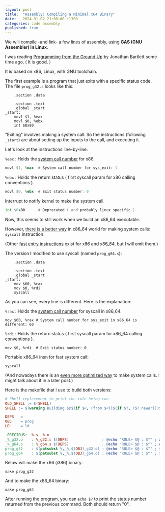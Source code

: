 ```yaml
---
layout: post
title:  "Assembly: Compiling a Minimal x64 Binary"
date:   2024-01-02 21:00:00 +1300
categories: code assembly
published: true
---
```


We will compile -and link- a few lines of assembly, using **GAS (GNU Assembler) in Linux**.

I was reading [Programming from the Ground Up][pgu-book] by Jonathan Bartlett some time ago. ( It is good. )

It is based on x86, Linux, with GNU toolchain.

The first example is a program that just exits with a specific status code. The file `prog_g32.s` looks like this:

```
    .section .data

    .section .text
    .global _start
_start:
    movl $1, %eax
    movl $0, %ebx
    int $0x80
```

"Exiting" involves making a system call. So the instructions (following `_start`) are about setting up the inputs to the call, and executing it.

Let's look at the instructions line-by-line:

`%eax` : Holds the [system call number][x86-call-table] for x86.
``` asm
movl $1, %eax  # System call number for sys_exit: 1
```

`%ebx` : Holds the return status ( first syscall param for x86 calling conventions ).
``` asm
movl $0, %ebx  # Exit status number: 0
```

Interrupt to notify kernel to make the system call.
``` asm
int $0x80      # Deprecated ( and probably linux specific ).
```

Now, this seems to still work when we build an x86_64 executable.

However, [there is a better way][syscall] in x86_64 world for making system calls: `syscall` instruction.

(Other [fast entry instructions][sysenter] exist for x86 and x86_64, but I will omit them.)

The version I modified to use syscall (named `prog_g64.s`):

```
    .section .data

    .section .text
    .global _start
_start:
    mov $60, %rax
    mov $0, %rdi
    syscall
```

As you can see, every line is different. Here is the explanation:

`%rax` : Holds the [system call number][x64-call-table] for syscall in x86_64.
```
mov $60, %rax # System call number for sys_exit in x86_64 is different: 60
```

`%rdi` : Holds the return status ( first syscall param for x86_64 calling conventions ).
```
mov $0, %rdi  # Exit status number: 0
```

Portable x86_64 insn for fast system call:
```
syscall
```

(And nowadays there is an [even more optimized way][vdso] to make system calls. I might talk about it in a later post.)

Here is the makefile that I use to build both versions:
``` makefile
# Shell replacement to print the rule being run.
OLD_SHELL := $(SHELL)
SHELL := $(warning Building $@$(if $<, (from $<))$(if $?, ($? newer)))$(OLD_SHELL)

DEPS   =
OBJ    = prog
LD     = ld

.PRECIOUS:  %.s _%.o
_%_g32.o    : %_g32.s $(DEPS)               ; @echo "RULE> $@ : $^" ; as -o $@ $< --32
_%_g64.o    : %_g64.s $(DEPS)               ; @echo "RULE> $@ : $^" ; as -o $@ $< --64
prog_g32    : $(patsubst %,_%,$(OBJ)_g32.o) ; @echo "RULE> $@ : $^" ; $(LD) $^ -o $@ -m elf_i386
prog_g64    : $(patsubst %,_%,$(OBJ)_g64.o) ; @echo "RULE> $@ : $^" ; $(LD) $^ -o $@ -m elf_x86_64 -pie -static -no-dynamic-linker
```

Below will make the x86 (i386) binary:
```
make prog_g32
```

And to make the x86_64 binary:
```
make prog_g64
```

After running the program, you can `echo $?` to print the status number returned from the previous command. Both should return "0".


[pgu-book]: https://savannah.nongnu.org/projects/pgubook/
[x86-call-table]: https://chromium.googlesource.com/chromiumos/docs/+/HEAD/constants/syscalls.md#x86-32_bit
[x64-call-table]: https://chromium.googlesource.com/chromiumos/docs/+/HEAD/constants/syscalls.md#x86_64-64_bit
[syscall]: https://en.wikibooks.org/wiki/X86_Assembly/Interfacing_with_Linux#Via_dedicated_system_call_invocation_instruction
[sysenter]: https://wiki.osdev.org/SYSENTER
[vdso]: https://en.wikipedia.org/wiki/VDSO
